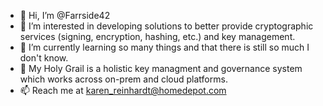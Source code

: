 - 👋 Hi, I’m @Farrside42
- 👀 I’m interested in developing solutions to better provide cryptographic services (signing, encryption, hashing, etc.) and key management.  
- 🌱 I’m currently learning so many things and that there is still so much I don't know.
- 💞️ My Holy Grail is a holistic key managment and governance system which works across on-prem and cloud platforms.
- 📫 Reach me at karen_reinhardt@homedepot.com

<!---
Farrside42/Farrside42 is a ✨ special ✨ repository because its `README.md` (this file) appears on your GitHub profile.
You can click the Preview link to take a look at your changes.
--->
